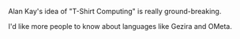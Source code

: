 
Alan Kay's idea of "T-Shirt Computing" is really ground-breaking.

I'd like more people to know about languages like Gezira and OMeta.
